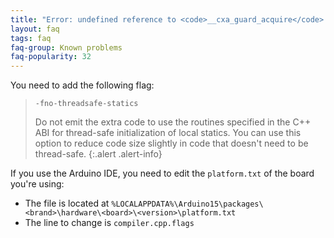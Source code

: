 ```yaml
---
title: "Error: undefined reference to <code>__cxa_guard_acquire</code> and <code>__cxa_guard_release</code>"
layout: faq
tags: faq
faq-group: Known problems
faq-popularity: 32
---
```


You need to add the following flag:

> `-fno-threadsafe-statics`
> 
> Do not emit the extra code to use the routines specified in the C++ ABI for thread-safe initialization of local statics.
> You can use this option to reduce code size slightly in code that doesn't need to be thread-safe.
{:.alert .alert-info}

If you use the Arduino IDE, you need to edit the `platform.txt` of the board you're using:

* The file is located at `%LOCALAPPDATA%\Arduino15\packages\<brand>\hardware\<board>\<version>\platform.txt`
* The line to change is `compiler.cpp.flags`